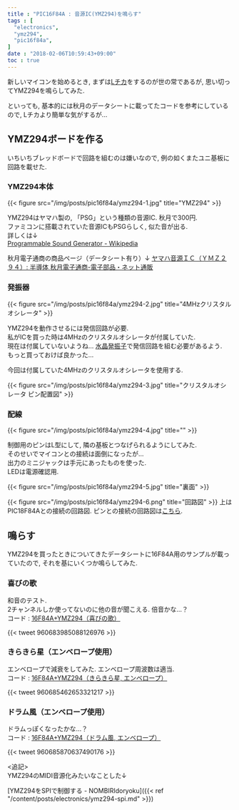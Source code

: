 ```yaml
---
title : "PIC16F84A : 音源IC(YMZ294)を鳴らす"
tags : [
  "electronics",
  "ymz294",
  "pic16f84a",
]
date : "2018-02-06T10:59:43+09:00"
toc : true
---
```


新しいマイコンを始めるとき, まずは[Lチカ](http://dic.nicovideo.jp/a/l%E3%83%81%E3%82%AB)をするのが世の常であるが, 思い切ってYMZ294を鳴らしてみた.   
<!--more-->

といっても, 基本的には秋月のデータシートに載ってたコードを参考にしているので, Lチカより簡単な気がするが... 

## YMZ294ボードを作る

いちいちブレッドボードで回路を組むのは嫌いなので, 
例の如くまたユニ基板に回路を載せた. 

### YMZ294本体

{{< figure src="/img/posts/pic16f84a/ymz294-1.jpg" title="YMZ294" >}}

YMZ294はヤマハ製の, 「PSG」という種類の音源IC. 秋月で300円.   
ファミコンに搭載されていた音源ICもPSGらしく, 似た音が出る.   
詳しくは↓  
[Programmable Sound Generator - Wikipedia](https://ja.wikipedia.org/wiki/Programmable_Sound_Generator)

秋月電子通商の商品ページ（データシート有り）↓
[ヤマハ音源ＩＣ（ＹＭＺ２９４）: 半導体 秋月電子通商-電子部品・ネット通販](http://akizukidenshi.com/catalog/g/gI-12141/)

### 発振器

{{< figure src="/img/posts/pic16f84a/ymz294-2.jpg" title="4MHzクリスタルオシレータ" >}}

YMZ294を動作させるには発信回路が必要.   
私がICを買った時は4MHzのクリスタルオシレータが付属していた.   
現在は付属していないようね... [水晶発振子](http://akizukidenshi.com/catalog/g/gP-08665/)で発信回路を組む必要があるよう.   
もっと買っておけば良かった...   

今回は付属していた4MHzのクリスタルオシレータを使用する.   

{{< figure src="/img/posts/pic16f84a/ymz294-3.jpg" title="クリスタルオシレータ ピン配置図" >}}

### 配線

{{< figure src="/img/posts/pic16f84a/ymz294-4.jpg" title="" >}}

制御用のピンはL型にして, 隣の基板とつなげられるようにしてみた.   
そのせいでマイコンとの接続は面倒になったが...   
出力のミニジャックは手元にあったものを使った.   
LEDは電源確認用.   

{{< figure src="/img/posts/pic16f84a/ymz294-5.jpg" title="裏面" >}}

{{< figure src="/img/posts/pic16f84a/ymz294-6.png" title="回路図" >}}
上はPIC18F84Aとの接続の回路図. ピンとの接続の回路図は[こちら](https://cdn-ak.f.st-hatena.com/images/fotolife/h/ha2zakura/20180922/20180922085940.png). 

## 鳴らす

YMZ294を買ったときについてきたデータシートに16F84A用のサンプルが載っていたので, それを基にいくつか鳴らしてみた. 


### 喜びの歌

和音のテスト.   
2チャンネルしか使ってないのに他の音が聞こえる. 倍音かな...？  
コード : [16F84A+YMZ294（喜びの歌）](https://gist.github.com/ha2zakura/a4c3d3396ceaa2aeb02f63ac9f5ae67f)

{{< tweet 960683985088126976 >}}


### きらきら星（エンベロープ使用）
エンベロープで減衰をしてみた. エンベロープ周波数は適当.   
コード : [16F84A+YMZ294（きらきら星, エンベロープ）](https://gist.github.com/ha2zakura/ef6cd501f81ce69d553674f23d50f842)

{{< tweet 960685462653321217 >}}


### ドラム風（エンベロープ使用）
ドラムっぽくなったかな...？  
コード : [16F84A+YMZ294（ドラム風, エンベロープ）](https://gist.github.com/ha2zakura/70c8780308edc1861a601429b6e207fe)

{{< tweet 960685870637490176 >}}


<追記>  
YMZ294のMIDI音源化みたいなことした↓


[YMZ294をSPIで制御する - NOMBIRIdoryoku]({{< ref "/content/posts/electronics/ymz294-spi.md" >}})




